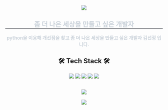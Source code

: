 
<!--
**hartkim/hartkim** is a ✨ _special_ ✨ repository because its `README.md` (this file) appears on your GitHub profile.

Here are some ideas to get you started:

- 🔭 I’m currently working on ...
- 🌱 I’m currently learning ...
- 👯 I’m looking to collaborate on ...
- 🤔 I’m looking for help with ...
- 💬 Ask me about ...
- 📫 How to reach me: ...
- 😄 Pronouns: ...
- ⚡ Fun fact: ...
-->
<div align= "center">
    <img src="https://capsule-render.vercel.app/api?type=waving&color=dbfbc1&height=240&text=DORA&animation=&fontColor=000000&fontSize=60" />
    </div>
    <div align= "center"> 
    <h2 style="border-bottom: 1px solid #21262d; color: #c9d1d9;"> 좀 더 나은 세상을 만들고 싶은 개발자 </h2>  
    <div style="font-weight: 700; font-size: 15px; text-align: center; color: #c9d1d9;"> python을 이용해 개선점을 찾고 좀 더 나은 세상을 만들고 싶은 개발자 김선정 입니다. </div> 
    </div>
    <h2 align="center"> 🛠 Tech Stack 🛠 </h2>
<h6 align="center"> <img src="https://img.shields.io/badge/Python-3766AB?style=flat-square&logo=Python&logoColor=white"/>
<img src="https://img.shields.io/badge/MySQL-4479A1?style=flat-square&logo=MySQL&logoColor=white"/> 
<img src="https://img.shields.io/badge/PowerBI-F2C811?style=flat-square&logo=PowerBI&logoColor=yellow"/> 
<img src="https://img.shields.io/badge/Slack-4A154B?style=flat-square&logo=Slack&logoColor=red"/> 
<img src="https://img.shields.io/badge/Visual Studio Code-007ACC?style=flat-square&logo=Visual Studio Code&logoColor=white"/> </h6>    <div align= "center">

<div align= "center"> 
<img src="https://github-readme-stats.vercel.app/api/top-langs/?username=hartkim&layout=compact"><br><br>
<img src="https://github-readme-stats.vercel.app/api?username=hartkim&show_icons=true">   </div> 
    </div>

